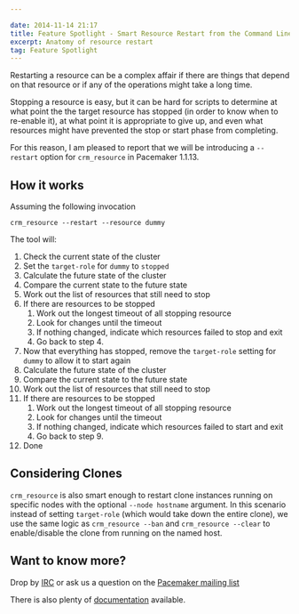 ```yaml
---

date: 2014-11-14 21:17
title: Feature Spotlight - Smart Resource Restart from the Command Line
excerpt: Anatomy of resource restart
tag: Feature Spotlight
---
```


Restarting a resource can be a complex affair if there are things that
depend on that resource or if any of the operations might take a long
time.

Stopping a resource is easy, but it can be hard for scripts to
determine at what point the the target resource has stopped (in order
to know when to re-enable it), at what point it is appropriate to give
up, and even what resources might have prevented the stop or start
phase from completing.

For this reason, I am pleased to report that we will be introducing a
`--restart` option for `crm_resource` in Pacemaker 1.1.13.

## How it works

Assuming the following invocation

    crm_resource --restart --resource dummy

The tool will:

1. Check the current state of the cluster
1. Set the `target-role` for `dummy` to `stopped`
1. Calculate the future state of the cluster
1. Compare the current state to the future state
1. Work out the list of resources that still need to stop
1. If there are resources to be stopped 
   1. Work out the longest timeout of all stopping resource
   1. Look for changes until the timeout
   1. If nothing changed, indicate which resources failed to stop and exit
   1. Go back to step 4. 
1. Now that everything has stopped, remove the `target-role` setting for `dummy` to allow it to start again
1. Calculate the future state of the cluster
1. Compare the current state to the future state
1. Work out the list of resources that still need to stop
1. If there are resources to be stopped 
   1. Work out the longest timeout of all stopping resource
   1. Look for changes until the timeout
   1. If nothing changed, indicate which resources failed to start and exit
   1. Go back to step 9. 
1. Done

## Considering Clones

`crm_resource` is also smart enough to restart clone instances running
on specific nodes with the optional `--node hostname` argument.  In
this scenario instead of setting `target-role` (which would take down
the entire clone), we use the same logic as `crm_resource --ban` and
`crm_resource --clear` to enable/disable the clone from running on
the named host.

## Want to know more?

Drop by [IRC](irc://freenode.org#linux) or ask us a question on the [Pacemaker mailing list](http://clusterlabs.org/wiki/Mailing_lists)

There is also plenty of [documentation](http://clusterlabs.org/doc) available.
